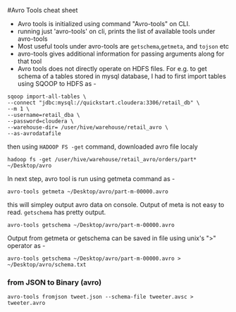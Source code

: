 #Avro Tools cheat sheet

- Avro tools is initialized using command "Avro-tools" on CLI.
- running just 'avro-tools' on cli, prints the list of available tools under avro-tools
- Most useful tools under avro-tools are `getschema`,`getmeta`, and `tojson` etc
- avro-tools <tool> gives additional information for passing arguments along for that tool
- Avro tools does not directly operate on HDFS files. 
For e.g. to get schema of a tables stored in mysql database, I had to first import tables using SQOOP to HDFS as -

```
sqoop import-all-tables \
--connect "jdbc:mysql://quickstart.cloudera:3306/retail_db" \
--m 1 \
--username=retail_dba \
--password=cloudera \
--warehouse-dir= /user/hive/warehouse/retail_avro \
--as-avrodatafile
```

then using `HADOOP FS -get` command, downloaded avro file localy 

`hadoop fs -get /user/hive/warehouse/retail_avro/orders/part* ~/Desktop/avro`

In next step, avro tool is run using getmeta command as -

`avro-tools getmeta ~/Desktop/avro/part-m-00000.avro` 

this will simpley output avro data on console. Output of meta is not easy to read. `getschema` has pretty output.

`avro-tools getschema ~/Desktop/avro/part-m-00000.avro` 

Output from getmeta or getschema can be saved in file using unix's ">" operator as -

`avro-tools getschema ~/Desktop/avro/part-m-00000.avro > ~/Desktop/avro/schema.txt`


### from JSON to Binary (avro) 

`avro-tools fromjson tweet.json --schema-file tweeter.avsc > tweeter.avro`

